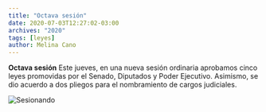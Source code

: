 ```yaml
---
title: "Octava sesión"
date: 2020-07-03T12:27:02-03:00
archives: "2020"
tags: [leyes]
author: Melina Cano
---
```

**Octava sesión** Este jueves, en una nueva sesión ordinaria aprobamos cinco leyes promovidas por el Senado, Diputados y Poder Ejecutivo. Asimismo, se dio acuerdo a dos pliegos para el nombramiento de cargos judiciales.

![Sesionando](/img/sesionando.jpg "sesionando")